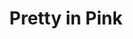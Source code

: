 ---
layout: post
title: Pretty in Pink
slug: pretty-in-pink
description: This 12 x 12 inch acrylic painting of a Hawaiian stilt was created in 2021.
info: This is a Hawaiian stilt wading in Kealia Pond on Maui.
tags:
  - acrylic
  - available
year: 2021
medium: acrylic
surface: canvas
width: 12
height: 12
depth:
original: true
limited_edition:
number_in_edition:
open_edition:
number_of_artist_proofs:
available: true
available_at: Maui Hands Art Gallery, Makawao
available_url: https://www.mauihands.com/product/pretty-in-pink-aeo-hawaiian-stilt-bird-ooak-original-acrylic-painting-made-in-hawaii/
price_framed: 650
price_unframed:
external_url:
location:
exhibits:
published: true
---